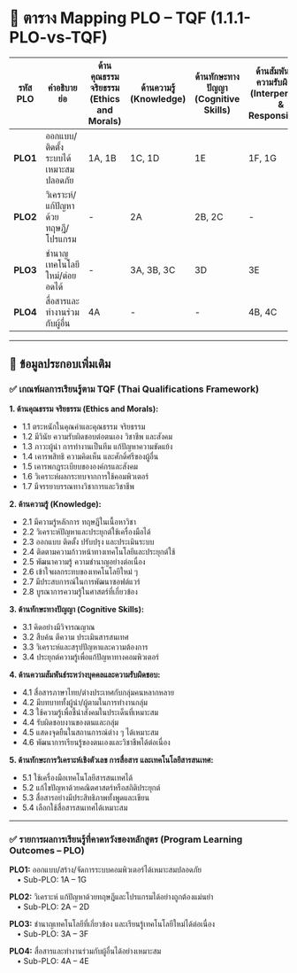 # 📘 ตาราง Mapping PLO – TQF (1.1.1-PLO-vs-TQF)

| รหัส PLO | คำอธิบายย่อ | ด้านคุณธรรมจริยธรรม<br>(Ethics and Morals) | ด้านความรู้<br>(Knowledge) | ด้านทักษะทางปัญญา<br>(Cognitive Skills) | ด้านสัมพันธ์และความรับผิดชอบ<br>(Interpersonal & Responsibility) | ด้านการสื่อสารและเทคโนโลยี<br>(Numerical & IT Skills) |
|----------|----------------|------------------------------|------------------|------------------------------|----------------------------------------|-----------------------------------------|
| **PLO1** | ออกแบบ/ติดตั้งระบบได้เหมาะสมปลอดภัย | 1A, 1B | 1C, 1D | 1E | 1F, 1G | - |
| **PLO2** | วิเคราะห์/แก้ปัญหาด้วยทฤษฎี/โปรแกรม | - | 2A | 2B, 2C | - | 2D |
| **PLO3** | ชำนาญเทคโนโลยีใหม่/ต่อยอดได้ | - | 3A, 3B, 3C | 3D | 3E | 3F |
| **PLO4** | สื่อสารและทำงานร่วมกับผู้อื่น | 4A | - | - | 4B, 4C | 4D, 4E |

---

## 📌 ข้อมูลประกอบเพิ่มเติม

### ✅ เกณฑ์ผลการเรียนรู้ตาม TQF (Thai Qualifications Framework)

**1. ด้านคุณธรรม จริยธรรม (Ethics and Morals):**
- 1.1 ตระหนักในคุณค่าและคุณธรรม จริยธรรม
- 1.2 มีวินัย ความรับผิดชอบต่อตนเอง วิชาชีพ และสังคม
- 1.3 ภาวะผู้นำ การทำงานเป็นทีม แก้ปัญหาความขัดแย้ง
- 1.4 เคารพสิทธิ ความคิดเห็น และศักดิ์ศรีของผู้อื่น
- 1.5 เคารพกฎระเบียบขององค์กรและสังคม
- 1.6 วิเคราะห์ผลกระทบจากการใช้คอมพิวเตอร์
- 1.7 มีจรรยาบรรณทางวิชาการและวิชาชีพ

**2. ด้านความรู้ (Knowledge):**
- 2.1 มีความรู้หลักการ ทฤษฎีในเนื้อหาวิชา
- 2.2 วิเคราะห์ปัญหาและประยุกต์ใช้เครื่องมือได้
- 2.3 ออกแบบ ติดตั้ง ปรับปรุง และประเมินระบบ
- 2.4 ติดตามความก้าวหน้าทางเทคโนโลยีและประยุกต์ใช้
- 2.5 พัฒนาความรู้ ความชำนาญอย่างต่อเนื่อง
- 2.6 เข้าใจผลกระทบของเทคโนโลยีใหม่ ๆ
- 2.7 มีประสบการณ์ในการพัฒนาซอฟต์แวร์
- 2.8 บูรณาการความรู้ในศาสตร์ที่เกี่ยวข้อง

**3. ด้านทักษะทางปัญญา (Cognitive Skills):**
- 3.1 คิดอย่างมีวิจารณญาณ
- 3.2 สืบค้น ตีความ ประเมินสารสนเทศ
- 3.3 วิเคราะห์และสรุปปัญหาและความต้องการ
- 3.4 ประยุกต์ความรู้เพื่อแก้ปัญหาทางคอมพิวเตอร์

**4. ด้านความสัมพันธ์ระหว่างบุคคลและความรับผิดชอบ:**
- 4.1 สื่อสารภาษาไทย/ต่างประเทศกับกลุ่มคนหลากหลาย
- 4.2 มีบทบาททั้งผู้นำ/ผู้ตามในการทำงานกลุ่ม
- 4.3 ใช้ความรู้เพื่อชี้นำสังคมในประเด็นที่เหมาะสม
- 4.4 รับผิดชอบงานของตนและกลุ่ม
- 4.5 แสดงจุดยืนในสถานการณ์ต่าง ๆ ได้เหมาะสม
- 4.6 พัฒนาการเรียนรู้ของตนเองและวิชาชีพได้ต่อเนื่อง

**5. ด้านทักษะการวิเคราะห์เชิงตัวเลข การสื่อสาร และเทคโนโลยีสารสนเทศ:**
- 5.1 ใช้เครื่องมือเทคโนโลยีสารสนเทศได้
- 5.2 แก้ไขปัญหาด้วยคณิตศาสตร์หรือสถิติประยุกต์
- 5.3 สื่อสารอย่างมีประสิทธิภาพทั้งพูดและเขียน
- 5.4 เลือกใช้สื่อสารสนเทศได้เหมาะสม

---

### ✅ รายการผลการเรียนรู้ที่คาดหวังของหลักสูตร (Program Learning Outcomes – PLO)

**PLO1:** ออกแบบ/สร้าง/จัดการระบบคอมพิวเตอร์ได้เหมาะสมปลอดภัย  
 • Sub-PLO: 1A – 1G

**PLO2:** วิเคราะห์ แก้ปัญหาด้วยทฤษฎีและโปรแกรมได้อย่างถูกต้องแม่นยำ  
 • Sub-PLO: 2A – 2D

**PLO3:** ชำนาญเทคโนโลยีที่เกี่ยวข้อง และเรียนรู้เทคโนโลยีใหม่ได้ต่อเนื่อง  
 • Sub-PLO: 3A – 3F

**PLO4:** สื่อสารและทำงานร่วมกับผู้อื่นได้อย่างเหมาะสม  
 • Sub-PLO: 4A – 4E

